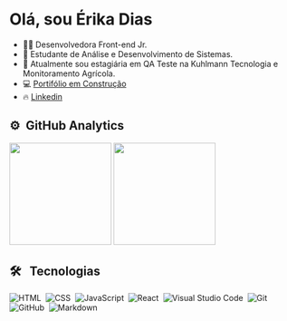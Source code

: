 <h1 align="left">Olá, sou Érika Dias</h1>

- 🧑‍💻 Desenvolvedora Front-end Jr. 
- 📒 Estudante de Análise e Desenvolvimento de Sistemas.
- 🧪 Atualmente sou estagiária em QA Teste na Kuhlmann Tecnologia e Monitoramento Agrícola.
- 💻 [Portifólio em Construção](https://erikadias.vercel.app/)
- 🔥 [Linkedin](https://www.linkedin.com/in/erikadiassilva/)

## ⚙️ &nbsp;GitHub Analytics

<p align="left">
<img height="180em" src="https://github-readme-stats.vercel.app/api?username=erikadias&show_icons=true&theme=dark&include_all_commits=true&count_private=true"/>
<img height="180em" src="https://github-readme-stats.vercel.app/api/top-langs/?username=erikadias&layout=compact&langs_count=7&theme=dark"/></p>

## 🛠 &nbsp; Tecnologias 

![HTML](https://img.shields.io/badge/-HTML-05122A?style=flat&logo=HTML5)&nbsp;
![CSS](https://img.shields.io/badge/-CSS-05122A?style=flat&logo=CSS3&logoColor=1572B6)&nbsp;
![JavaScript](https://img.shields.io/badge/-JavaScript-05122A?style=flat&logo=javascript)&nbsp;
![React](https://img.shields.io/badge/-React-05122A?style=flat&logo=react)&nbsp;
![Visual Studio Code](https://img.shields.io/badge/-Visual%20Studio%20Code-05122A?style=flat&logo=visual-studio-code&logoColor=007ACC)&nbsp;
![Git](https://img.shields.io/badge/-Git-05122A?style=flat&logo=git)&nbsp;
![GitHub](https://img.shields.io/badge/-GitHub-05122A?style=flat&logo=github)&nbsp;
![Markdown](https://img.shields.io/badge/-Markdown-05122A?style=flat&logo=markdown)&nbsp;
<!-- ![Node.js](https://img.shields.io/badge/-Node.js-05122A?style=flat&logo=node.js)&nbsp;-->
